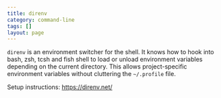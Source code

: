 ```yaml
---
title: direnv
category: command-line
tags: []
layout: page
---
```


`direnv` is an environment switcher for the shell. It knows how to hook into bash, zsh, tcsh and fish shell to load or unload environment variables depending on the current directory. This allows project-specific environment variables without cluttering the `~/.profile` file.

Setup instructions: https://direnv.net/
